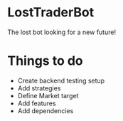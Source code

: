 # LostTraderBot
The lost bot looking for a new future!


# Things to do
- Create backend testing setup
- Add strategies
- Define Market target
- Add features
- Add dependencies
